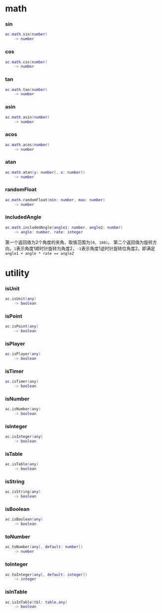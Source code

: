 # math

### sin
```lua
ac.math.sin(number)
    -> number
```

### cos
```lua
ac.math.cos(number)
    -> number
```

### tan
```lua
ac.math.tan(number)
    -> number
```

### asin
```lua
ac.math.asin(number)
    -> number
```

### acos
```lua
ac.math.acos(number)
    -> number
```

### atan
```lua
ac.math.atan(y: number[, x: number])
    -> number
```

### randomFloat
```lua
ac.math.randomFloat(min: number, max: number)
    -> number
```

### includedAngle
```lua
ac.math.includedAngle(angle1: number, angle2: number)
    -> angle: number, rate: integer
```
第一个返回值为2个角度的夹角，取值范围为`[0, 180)`。
第二个返回值为旋转方向，`1`表示角度1顺时针旋转为角度2，`-1`表示角度1逆时针旋转位角度2，即满足`angle1 + angle * rate == angle2`

# utility

### isUnit
```lua
ac.isUnit(any)
    -> boolean
```

### isPoint
```lua
ac.isPoint(any)
    -> boolean
```

### isPlayer
```lua
ac.isPlayer(any)
    -> boolean
```

### isTimer
```lua
ac.isTimer(any)
    -> boolean
```

### isNumber
```lua
ac.isNumber(any)
    -> boolean
```

### isInteger
```lua
ac.isInteger(any)
    -> boolean
```

### isTable
```lua
ac.isTable(any)
    -> boolean
```

### isString
```lua
ac.isString(any)
    -> boolean
```

### isBoolean
```lua
ac.isBoolean(any)
    -> boolean
```

### toNumber
```lua
ac.toNumber(any[, default: number])
    -> number
```

### toInteger
```lua
ac.toInteger(any[, default: integer])
    -> integer
```
### isInTable
```lua
ac.isInTable(tbl: table,any)
	-> boolean
```